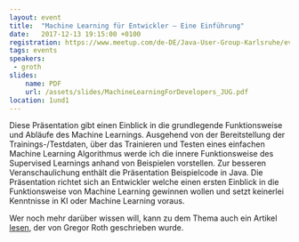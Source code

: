 ```yaml
---
layout: event
title:  "Machine Learning für Entwickler – Eine Einführung"
date:   2017-12-13 19:15:00 +0100
registration: https://www.meetup.com/de-DE/Java-User-Group-Karlsruhe/events/244488775/
tags: events
speakers:
 - groth
slides:
    name: PDF
    url: /assets/slides/MachineLearningForDevelopers_JUG.pdf
location: 1und1
---
```


Diese Präsentation gibt einen Einblick in die grundlegende Funktionsweise und Abläufe des Machine Learnings. Ausgehend von der Bereitstellung der Trainings-/Testdaten, über das Trainieren und Testen eines einfachen Machine Learning Algorithmus werde ich die innere Funktionsweise des Supervised Learnings anhand von Beispielen vorstellen. Zur besseren Veranschaulichung enthält die Präsentation Beispielcode in Java. 
Die Präsentation richtet sich an Entwickler welche einen ersten Einblick in die Funktionsweise von Machine Learning gewinnen wollen und setzt keinerlei  Kenntnisse in KI oder Machine Learning voraus.

Wer noch mehr darüber wissen will, kann zu dem Thema auch ein Artikel <a href="https://www.javaworld.com/article/3224505/application-development/machine-learning-for-java-developers.html">lesen</a>, der von Gregor Roth geschrieben wurde.